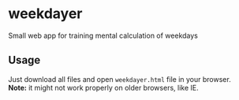 # weekdayer
Small web app for training mental calculation of weekdays

## Usage
Just download all files and open `weekdayer.html` file in your browser.<br/>
**Note:** it might not work properly on older browsers, like IE.

